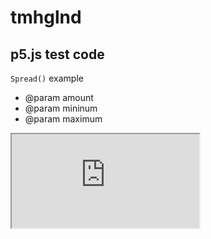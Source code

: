 # tmhglnd

## p5.js test code

`Spread()` example

- @param amount
- @param mininum
- @param maximum

<iframe src="https://editor.p5js.org/tmhglnd/embed/TT6XGijrR"></iframe>